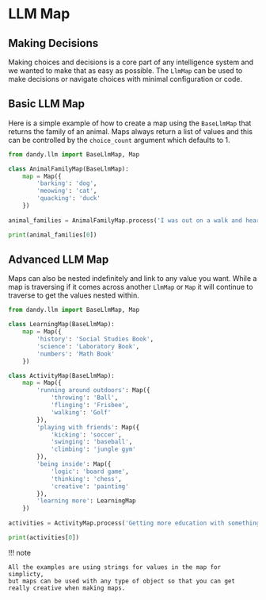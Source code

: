 # LLM Map

## Making Decisions

Making choices and decisions is a core part of any intelligence system and we wanted to make that as easy as possible.
The `LlmMap` can be used to make decisions or navigate choices with minimal configuration or code.

## Basic LLM Map

Here is a simple example of how to create a map using the `BaseLlmMap` that returns the family of an animal.
Maps always return a list of values and this can be controlled by the `choice_count` argument which defaults to 1.

```python exec="True" source="above" source="material-block" session="map"
from dandy.llm import BaseLlmMap, Map

class AnimalFamilyMap(BaseLlmMap):
    map = Map({
        'barking': 'dog',
        'meowing': 'cat',
        'quacking': 'duck'
    })
    
animal_families = AnimalFamilyMap.process('I was out on a walk and heard some barking', choice_count=1)

print(animal_families[0])
```

## Advanced LLM Map

Maps can also be nested indefinitely and link to any value you want.
While a map is traversing if it comes across another `LlmMap` or `Map` it will continue to traverse to get the values nested within.

```python exec="True" source="above" source="material-block" session="map"
from dandy.llm import BaseLlmMap, Map

class LearningMap(BaseLlmMap):
    map = Map({
        'history': 'Social Studies Book',
        'science': 'Laboratory Book',
        'numbers': 'Math Book'
    })

class ActivityMap(BaseLlmMap):
    map = Map({
        'running around outdoors': Map({
            'throwing': 'Ball',
            'flinging': 'Frisbee',
            'walking': 'Golf'
        }),
        'playing with friends': Map({
            'kicking': 'soccer',
            'swinging': 'baseball',
            'climbing': 'jungle gym'    
        }),
        'being inside': Map({
            'logic': 'board game',
            'thinking': 'chess',
            'creative': 'painting'
        }),
        'learning more': LearningMap
    })
    
activities = ActivityMap.process('Getting more education with something fun like numbers is what I like to do')

print(activities[0])
```

!!! note

    All the examples are using strings for values in the map for simplicty, 
    but maps can be used with any type of object so that you can get really creative when making maps.